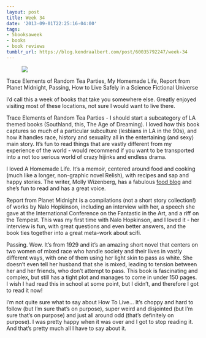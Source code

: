 ```yaml
---
layout: post
title: Week 34
date: '2013-09-01T22:25:16-04:00'
tags:
- 5booksaweek
- books
- book reviews
tumblr_url: https://blog.kendraalbert.com/post/60035792247/week-34
---
```

<figure class="tmblr-full" data-orig-height="138" data-orig-width="500"><img src="https://66.media.tumblr.com/89b93be9674054b45f32de1706ed0df6/c6fa311307159ea0-0e/s540x810/0f0326a094759cc87c8c57ad471d5f24c2a9c3ac.png" data-orig-height="138" data-orig-width="500"></figure>

Trace Elements of Random Tea Parties, My Homemade Life, Report from Planet Midnight, Passing, How to Live Safely in a Science Fictional Universe

I’d call this a week of books that take you somewhere else. Greatly enjoyed visiting most of these locations, not sure I would want to live there.<!-- more -->

Trace Elements of Random Tea Parties - I should start a subcategory of LA themed books (Southland, this, The Age of Dreaming). I loved how this book captures so much of a particular subculture (lesbians in LA in the 90s), and how it handles race, history and sexuality all in the entertaining (and sexy) main story. It’s fun to read things that are vastly different from my experience of the world - would recommend if you want to be transported into a not too serious world of crazy hijinks and endless drama.

I loved A Homemade Life. It’s a memoir, centered around food and cooking (much like a longer, non-graphic novel Relish), with recipes and sap and happy stories. The writer, Molly Wizenberg, has a fabulous [food blog](http://orangette.blogspot.com/) and she’s fun to read and has a great voice.&nbsp;

Report from Planet Midnight is a compilations (not a short story collection!) of works by Nalo Hopkinson, including an interview with her, a speech she gave at the International Conference on the Fantastic in the Art, and a riff on the Tempest. This was my first time with Nalo Hopkinson, and I loved it - her interview is fun, with great questions and even better answers, and the book ties together into a great meta-work about scifi.

Passing. Wow. It’s from 1929 and it’s an amazing short novel that centers on two women of mixed race who handle society and their lives in vastly different ways, with one of them using her light skin to pass as white. She doesn’t even tell her husband that she is mixed, leading to tension between her and her friends, who don’t attempt to pass. This book is fascinating and complex, but still has a tight plot and manages to come in under 150 pages. I wish I had read this in school at some point, but I didn’t, and therefore I got to read it now!

I’m not quite sure what to say about How To Live… It’s choppy and hard to follow (but I’m sure that’s on purpose), super weird and disjointed (but I’m sure that’s on purpose) and just all around odd (that’s definitely on purpose). I was pretty happy when it was over and I got to stop reading it. And that’s pretty much all I have to say about it.

